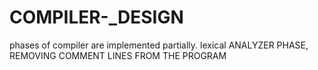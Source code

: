 COMPILER-_DESIGN
================

phases of compiler are implemented partially.
lexical ANALYZER PHASE, REMOVING COMMENT LINES FROM THE PROGRAM

